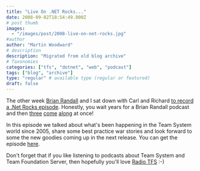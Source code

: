 ```yaml
---
title: "Live On .NET Rocks..."
date: 2008-09-02T18:54:49.000Z
# post thumb
images:
  - "/images/post/2008-live-on-net-rocks.jpg"
#author
author: "Martin Woodward"
# description
description: "Migrated from old blog archive"
# Taxonomies
categories: ["tfs", "dotnet", "web", "podcast"]
tags: ["blog", "archive"]
type: "regular" # available type (regular or featured)
draft: false
---
```


[](http://www.dotnetrocks.com/default.aspx?showNum=373) The other week [Brian Randall](http://www.mcwtech.com/cs/blogs/brianr) and I sat down with Carl and Richard [to record a .Net Rocks episode](http://www.dotnetrocks.com/default.aspx?showNum=373). Honestly, you wait years for a Brian Randall podcast and then [three](http://www.dotnetrocks.com/default.aspx?showNum=373) [come](http://www.dotnetrocks.com/default.aspx?showNum=359) [along](http://www.runasradio.com/default.aspx?showNum=69) at once!

In this episode we talked about what's been happening in the Team System world since 2005, share some best practice war stories and look forward to some the new goodies coming up in the next release. You can get the episode [here](http://www.dotnetrocks.com/default.aspx?showNum=373).

Don't forget that if you like listening to podcasts about Team System and Team Foundation Server, then hopefully you'll love [Radio TFS](http://www.radiotfs.com/) :-)
